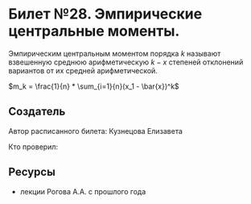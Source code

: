 # Билет №28. Эмпирические центральные моменты.
Эмпирическим центральным моментом порядка $k$ называют взвешенную среднюю арифметическую $k-x$ степеней отклонений вариантов от их средней арифметической.

$m_k = \frac{1}{n} * \sum_{i=1}{n}(x_1 - \bar{x})^k$

## Создатель

Автор расписанного билета: Кузнецова Елизавета

Кто проверил:


## Ресурсы
- лекции Рогова А.А. с прошлого года

